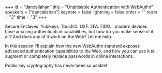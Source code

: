 ﻿+++
id = "dancallahan"
title = "Unphisable Authentication with WebAuthn"
speakers = ["dancallahan"]
keynote = false
lightning = false
order = ""
room = "3"
time = "3"
+++

Secure Enclaves. Yubikeys. TouchID. U2F. 2FA. FIDO... modern devices have amazing authentication capabilities, but how do you make sense of it all? And does any of it work on the Web? Let me help.

In this session I'll explain how the new WebAuthn standard exposes advanced authentication capabilities to the Web, and how you can use it to augment or completely replace passwords in online interactions.

Public key cryptography has never been so usable!